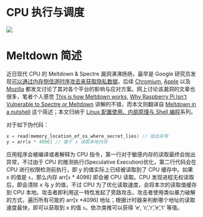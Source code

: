 # CPU 执行与调度

![](https://inews.co.uk/wp-content/uploads/2018/01/meltdownspectre-1376x1032.jpg)

# Meltdown 简述

近日现代 CPU 的 Meltdown & Spectre 漏洞沸沸扬扬，最早是 Google 研究员发现[可以通过内存侧信道时序攻击来获取隐私数据](https://googleprojectzero.blogspot.de/2018/01/reading-privileged-memory-with-side.html)，后续 [Chromium](https://www.chromium.org/Home/chromium-security/ssca), [Apple](https://support.apple.com/en-us/HT208394) 以及 [Mozilla](https://blog.mozilla.org/security/2018/01/03/mitigations-landing-new-class-timing-attack/) 都发文讨论了其对各个平台的影响与应对方案。网上讨论该漏洞的文章也很多，笔者个人感觉 [This is how Meltdown works](https://dev.to/isaacandsuch/how-meltdown-works-28j2), [Why Raspberry Pi Isn't Vulnerable to Spectre or Meltdown](http://t.cn/RH3DVKj) 讲解的不错，而本文则翻译自 [Meltdown in a nutshell](https://hackernoon.com/meltdown-in-a-nutshell-bda0b79f84a2) 这个简述；本文归纳于 [Linux 配置使用、内部原理与 Shell 编程](https://parg.co/UMI)系列。

对于如下伪代码：

```c
x = read(memory_location_of_os_where_secret_lies) // 抛出异常
y = arr[x * 4096] // 基于 x 读取本地内存
```

应用程序会被编译或者解释为 CPU 指令，第一行对于敏感内存的读取最终会抛出异常，不过由于 CPU 的推测执行(Speculative Execution)优化，第二行代码会在 CPU 进行权限检测前执行，即 y 的值实际上已经被读取到了 CPU 缓存中。如果 x 的值是 `s`，那么内存 arr[`s` * 4096] 即会被 CPU 读取。CPU 发现进程无权读取后，即会清除 x 与 y 的值，不过 CPU 为了优化读取速度，会将本次的读取值缓存到 CPU 本地。攻击者即利用这一特性发起了旁路攻击，攻击者使用类似暴力破解的方式，遍历所有可能的 arr[x *4096] 地址；根据计时器来判断哪个地址的读取速度最快，即可以获取到 x 的值 `s`。依次类推可以获得 ‘e’, ‘c’,’r’,’e’,’t’ 等值。
